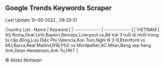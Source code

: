 

## Google Trends Keywords Scraper 
 
Last Update 15-08-2022 , 08:29:31

Country List :
 Name  | Keyword |
| ------------- | ------------- |
| VIETNAM | AS Roma,Hoài Linh,Bayern,Remaps,Liverpool vs,Bé trai 3 tuổi bị nhốt trong tủ cấp đông,Lưu Diệc Phi,Valencia,Kon Tum,Nghỉ lễ 2-9,Brentford vs MU,Barca,Real Madrid,R18,PSG vs Montpellier,AC Milan,Bang xep hang Anh,Dean Henderson,Anh Tú,HKT |



© Abdul Muttaqin 
